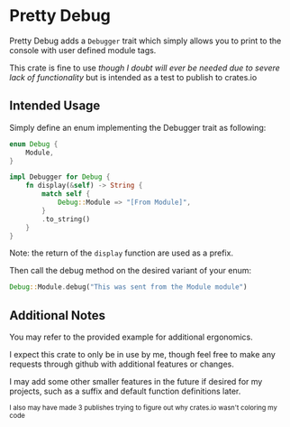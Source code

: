 # **Pretty Debug**

Pretty Debug adds a `Debugger` trait which simply allows you to print to the console with user defined module tags.

This crate is fine to use _though I doubt will ever be needed due to severe lack of functionality_ but is intended
as a test to publish to crates.io

## **Intended Usage**

Simply define an enum implementing the Debugger trait as following:

```rust
enum Debug {
    Module,
}

impl Debugger for Debug {
    fn display(&self) -> String {
        match self {
            Debug::Module => "[From Module]",
        }
        .to_string()
    }
}
```

Note: the return of the `display` function are used as a prefix.

Then call the debug method on the desired variant of your enum:

```rust
Debug::Module.debug("This was sent from the Module module")
```

## Additional Notes

You may refer to the provided example for additional ergonomics.

I expect this crate to only be in use by me, though feel free to make any requests through github with additional features or changes.

I may add some other smaller features in the future if desired for my projects, such as a suffix and default function definitions later.

<sub>I also may have made 3 publishes trying to figure out why crates.io wasn't coloring my code</sub>
